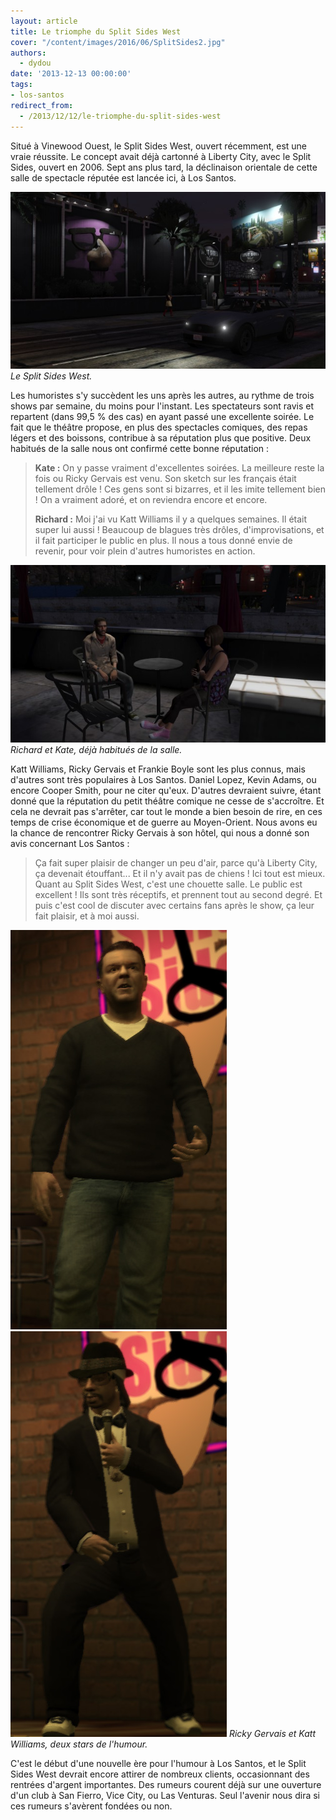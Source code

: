 ```yaml
---
layout: article
title: Le triomphe du Split Sides West
cover: "/content/images/2016/06/SplitSides2.jpg"
authors:
  - dydou
date: '2013-12-13 00:00:00'
tags:
- los-santos
redirect_from:
  - /2013/12/12/le-triomphe-du-split-sides-west
---
```


Situé à Vinewood Ouest, le Split Sides West, ouvert récemment, est une vraie réussite. Le concept avait déjà cartonné à Liberty City, avec le Split Sides, ouvert en 2006. Sept ans plus tard, la déclinaison orientale de cette salle de spectacle réputée est lancée ici, à Los Santos.

![Le Split Sides West.](/content/images/2016/06/SplitSides.jpg)
_Le Split Sides West._

Les humoristes s'y succèdent les uns après les autres, au rythme de trois shows par semaine, du moins pour l'instant. Les spectateurs sont ravis et repartent (dans 99,5 % des cas) en ayant passé une excellente soirée. Le fait que le théâtre propose, en plus des spectacles comiques, des repas légers et des boissons, contribue à sa réputation plus que positive. Deux habitués de la salle nous ont confirmé cette bonne réputation :

> **Kate :** On y passe vraiment d'excellentes soirées. La meilleure reste la fois ou Ricky Gervais est venu. Son sketch sur les français était tellement drôle ! Ces gens sont si bizarres, et il les imite tellement bien ! On a vraiment adoré, et on reviendra encore et encore.
> 
> **Richard :** Moi j'ai vu Katt Williams il y a quelques semaines. Il était super lui aussi ! Beaucoup de blagues très drôles, d'improvisations, et il fait participer le public en plus. Il nous a tous donné envie de revenir, pour voir plein d'autres humoristes en action.

![Richard et Kate, déjà habitués de la salle.](/content/images/2016/06/SplitSides3.jpg)
_Richard et Kate, déjà habitués de la salle._

Katt Williams, Ricky Gervais et Frankie Boyle sont les plus connus, mais d'autres sont très populaires à Los Santos. Daniel Lopez, Kevin Adams, ou encore Cooper Smith, pour ne citer qu'eux. D'autres devraient suivre, étant donné que la réputation du petit théâtre comique ne cesse de s'accroître. Et cela ne devrait pas s'arrêter, car tout le monde a bien besoin de rire, en ces temps de crise économique et de guerre au Moyen-Orient. Nous avons eu la chance de rencontrer Ricky Gervais à son hôtel, qui nous a donné son avis concernant Los Santos :

> Ça fait super plaisir de changer un peu d'air, parce qu'à Liberty City, ça devenait étouffant... Et il n'y avait pas de chiens ! Ici tout est mieux. Quant au Split Sides West, c'est une chouette salle. Le public est excellent ! Ils sont très réceptifs, et prennent tout au second degré. Et puis c'est cool de discuter avec certains fans après le show, ça leur fait plaisir, et à moi aussi.

![](/content/images/2016/06/SplitSides4.jpg)
![Ricky Gervais et Katt Williams, deux stars de l'humour.](/content/images/2016/06/SplitSides5.jpg)
_Ricky Gervais et Katt Williams, deux stars de l'humour._

C'est le début d'une nouvelle ère pour l'humour à Los Santos, et le Split Sides West devrait encore attirer de nombreux clients, occasionnant des rentrées d'argent importantes. Des rumeurs courent déjà sur une ouverture d'un club à San Fierro, Vice City, ou Las Venturas. Seul l'avenir nous dira si ces rumeurs s'avèrent fondées ou non.